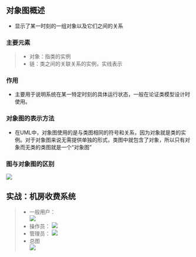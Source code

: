 ## 对象图概述
- 显示了某一时刻的一组对象以及它们之间的关系
### 主要元素
>- 对象：指类的实例
>- 链：类之间的关联关系的实例，实线表示
### 作用
- 主要用于说明系统在某一特定时刻的具体运行状态，一般在论证类模型设计时使用。
### 对象图的表示方法
- 在UML中，对象图使用的是与类图相同的符号和关系，因为对象就是类的实例。对于对象图来说无需提供单独的形式，类图中就包含了对象，所以只有对象而无类的类图就是一个“对象图”
### 图与对象图的区别
![](https://img-blog.csdn.net/20161101193302940?watermark/2/text/aHR0cDovL2Jsb2cuY3Nkbi5uZXQv/font/5a6L5L2T/fontsize/400/fill/I0JBQkFCMA==/dissolve/70/gravity/SouthEast)
## 实战：机房收费系统
>- 一般用户：  
>![](https://img-blog.csdn.net/20181002111941582?watermark/2/text/aHR0cHM6Ly9ibG9nLmNzZG4ubmV0L3doYzg4ODY2Ng==/font/5a6L5L2T/fontsize/400/fill/I0JBQkFCMA==/dissolve/70)
>- 操作员：
>![](https://img-blog.csdn.net/20181002111953289?watermark/2/text/aHR0cHM6Ly9ibG9nLmNzZG4ubmV0L3doYzg4ODY2Ng==/font/5a6L5L2T/fontsize/400/fill/I0JBQkFCMA==/dissolve/70)
>- 管理员：
>![](https://img-blog.csdn.net/2018100211201265?watermark/2/text/aHR0cHM6Ly9ibG9nLmNzZG4ubmV0L3doYzg4ODY2Ng==/font/5a6L5L2T/fontsize/400/fill/I0JBQkFCMA==/dissolve/70)
>- 总图  
>![](https://img-blog.csdn.net/20180417200710078?watermark/2/text/aHR0cDovL2Jsb2cuY3Nkbi5uZXQvQ2FycmllX1E=/font/5a6L5L2T/fontsize/400/fill/I0JBQkFCMA==/dissolve/70/gravity/SouthEast)
